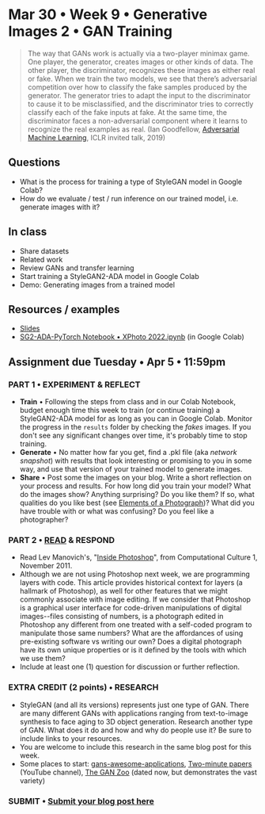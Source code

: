 # Mar 30 • Week 9 • Generative Images 2 • GAN Training

>The way that GANs work is actually via a two-player minimax game. One player, the generator, creates images or other kinds of data. The other player, the discriminator, recognizes these images as either real or fake. When we train the two models, we see that there’s adversarial competition over how to classify the fake samples produced by the generator. The generator tries to adapt the input to the discriminator to cause it to be misclassified, and the discriminator tries to correctly classify each of the fake inputs at fake. At the same time, the discriminator faces a non-adversarial component where it learns to recognize the real examples as real. (Ian Goodfellow, [Adversarial Machine Learning](https://www.youtube.com/watch?v=sucqskXRkss), ICLR invited talk, 2019)

## Questions
- What is the process for training a type of StyleGAN model in Google Colab?
- How do we evaluate / test / run inference on our trained model, i.e. generate images with it?

## In class
- Share datasets
- Related work
- Review GANs and transfer learning
- Start training a StyleGAN2-ADA model in Google Colab
- Demo: Generating images from a trained model

## Resources / examples
- [Slides](https://drive.google.com/drive/u/0/folders/1YZtWK03TXGCoGmy7WeQYF-BBulZFAbHA)
- [SG2-ADA-PyTorch Notebook • XPhoto 2022.ipynb](https://colab.research.google.com/drive/180YPE-AOzEGErAacOdN3yG5xvW24nH_8#scrollTo=cZkcJ58P97Ls) (in Google Colab)

## Assignment due Tuesday • Apr 5 • 11:59pm 
### PART 1 • EXPERIMENT & REFLECT 
- **Train** • Following the steps from class and in our Colab Notebook, budget enough time this week to train (or continue training) a StyleGAN2-ADA model for as long as you can in Google Colab. Monitor the progress in the `results` folder by checking the *fakes* images. If you don't see any significant changes over time, it's probably time to stop training.
- **Generate** • No matter how far you get, find a .pkl file (aka *network snapshot*) with results that look interesting or promising to you in some way, and use that version of your trained model to generate images. 
- **Share** • Post some the images on your blog. Write a short reflection on your process and results. For how long did you train your model? What do the images show? Anything surprising? Do you like them? If so, what qualities do you like best (see [Elements of a Photograph](https://github.com/ellennickles/xphoto-s22/blob/main/resources/photograph-elements.md))? What did you have trouble with or what was confusing? Do you feel like a photographer? 
### PART 2 • [READ](https://drive.google.com/drive/u/0/folders/1YZtWK03TXGCoGmy7WeQYF-BBulZFAbHA) & RESPOND
- Read Lev Manovich's, "[Inside Photoshop](http://computationalculture.net/inside-photoshop/)", from Computational Culture 1, November 2011.
- Although we are not using Photoshop next week, we are programming layers with code. This article provides historical context for layers (a hallmark of Photoshop), as well for other features that we might commonly associate with image editing. If we consider that Photoshop is a graphical user interface for code-driven manipulations of digital images--files consisting of numbers, is a photograph edited in Photoshop any different from one treated with a self-coded program to manipulate those same numbers? What are the affordances of using pre-existing software vs writing our own? Does a digital photograph have its own unique properties or is it defined by the tools with which we use them? 
- Include at least one (1) question for discussion or further reflection.

### EXTRA CREDIT (2 points) • RESEARCH
- StyleGAN (and all its versions) represents just one type of GAN. There are many different GANs with applications ranging from text-to-image synthesis to face aging to 3D object generation. Research another type of GAN. What does it do and how and why do people use it? Be sure to include links to your resources. 
- You are welcome to include this research in the same blog post for this week.
- Some places to start: [gans-awesome-applications](https://github.com/nashory/gans-awesome-applications), [Two-minute papers](https://www.youtube.com/c/K%C3%A1rolyZsolnai/featured) (YouTube channel), [The GAN Zoo](https://github.com/hindupuravinash/the-gan-zoo/) (dated now, but demonstrates the vast variety)

### SUBMIT • [Submit your blog post here](https://forms.gle/JfwCTv7JqkieZ8yz8)
